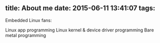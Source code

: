 title: About me
date: 2015-06-11 13:41:07
tags:
---

Embedded Linux fans:

Linux app programming
Linux kernel & device driver programming
Bare metal programming
